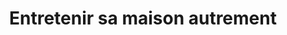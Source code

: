 ---
title : Entretenir sa maison autrement
date-publication : 11 mai 2016
description : Découvrir, ou redécouvrir, des produits naturels
lire-plus : 
order : 98
last_modified : 27 Janvier 2017 12-42-44
type_editor : SimpleMd
miniature : notre-actualite/clean-air.jpg
type-miniature: red-left
date-evenement : 14 Février 2017
date-fin-evenement : 11 Mars 2017
---